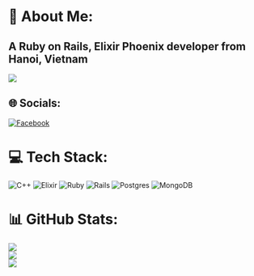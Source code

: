 # 💫 About Me:
A Ruby on Rails, Elixir Phoenix developer from Hanoi, Vietnam
---
[![](https://visitcount.itsvg.in/api?id=sophiathedev&icon=0&color=0)](https://visitcount.itsvg.in)


## 🌐 Socials:
[![Facebook](https://img.shields.io/badge/Facebook-%231877F2.svg?logo=Facebook&logoColor=white)](https://facebook.com/sophiawannabetheguy) 

# 💻 Tech Stack:
![C++](https://img.shields.io/badge/c++-%2300599C.svg?style=for-the-badge&logo=c%2B%2B&logoColor=white) ![Elixir](https://img.shields.io/badge/elixir-%234B275F.svg?style=for-the-badge&logo=elixir&logoColor=white) ![Ruby](https://img.shields.io/badge/ruby-%23CC342D.svg?style=for-the-badge&logo=ruby&logoColor=white) ![Rails](https://img.shields.io/badge/rails-%23CC0000.svg?style=for-the-badge&logo=ruby-on-rails&logoColor=white) ![Postgres](https://img.shields.io/badge/postgres-%23316192.svg?style=for-the-badge&logo=postgresql&logoColor=white) ![MongoDB](https://img.shields.io/badge/MongoDB-%234ea94b.svg?style=for-the-badge&logo=mongodb&logoColor=white)
# 📊 GitHub Stats:
![](https://github-readme-stats.vercel.app/api?username=sophiathedev&theme=dark&hide_border=true&include_all_commits=true&count_private=false)<br/>
![](https://github-readme-streak-stats.herokuapp.com/?user=sophiathedev&theme=dark&hide_border=true)<br/>
![](https://github-readme-stats.vercel.app/api/top-langs/?username=sophiathedev&theme=dark&hide_border=true&include_all_commits=true&count_private=false&layout=compact)
